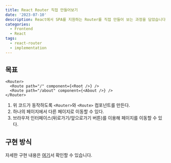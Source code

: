 ```yaml
---
title: React Router 직접 만들어보기
date: '2023-07-10'
description: React에서 SPA를 지원하는 Router를 직접 만들어 보는 과정을 담았습니다.
categories:
  - Frontend
  - React
tags:
  - react-router
  - implementation
---
```


## 목표

```tsx
<Router>
  <Route path="/" component={<Root />} />
  <Route path="/about" component={<About />} />
</Router>
```

1. 위 코드가 동작하도록 `<Router>`와 `<Route>` 컴포넌트를 만든다.
2. 하나의 페이지에서 다른 페이지로 이동할 수 있다.
3. 브라우저 인터페이스(뒤로가기/앞으로가기 버튼)를 이용해 페이지를 이동할 수 있다.

## 구현 방식

자세한 구현 내용은 [여기](https://velog.io/@foreknowledge/React-Router-%EC%A7%81%EC%A0%91-%EB%A7%8C%EB%93%A4%EC%96%B4%EB%B3%B4%EA%B8%B0)서 확인할 수 있습니다.
